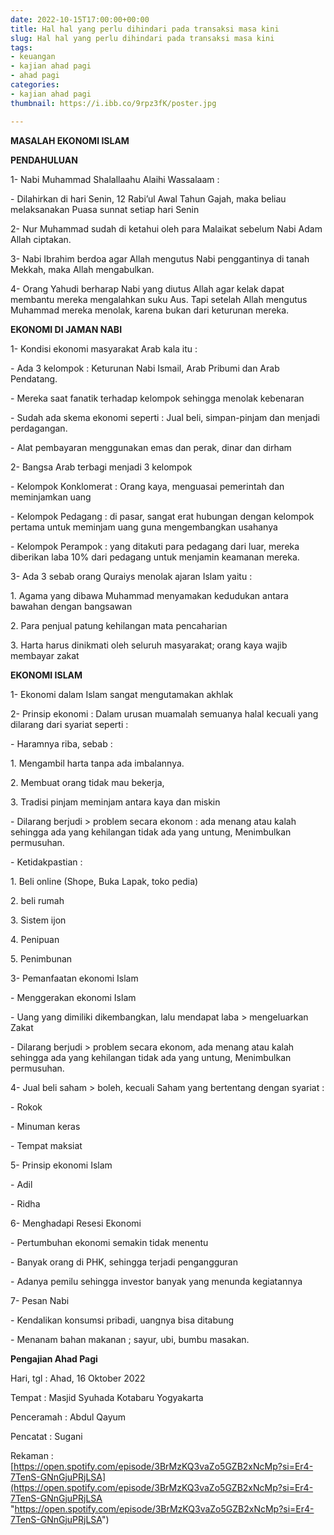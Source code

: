 ```yaml
---
date: 2022-10-15T17:00:00+00:00
title: Hal hal yang perlu dihindari pada transaksi masa kini
slug: Hal hal yang perlu dihindari pada transaksi masa kini
tags:
- keuangan
- kajian ahad pagi
- ahad pagi
categories:
- kajian ahad pagi
thumbnail: https://i.ibb.co/9rpz3fK/poster.jpg

---
```

**MASALAH EKONOMI ISLAM**

**PENDAHULUAN**

1- Nabi Muhammad Shalallaahu Alaihi Wassalaam :

\- Dilahirkan di hari Senin, 12 Rabi’ul Awal Tahun Gajah, maka beliau melaksanakan Puasa sunnat setiap hari Senin 

2- Nur Muhammad sudah di ketahui oleh para Malaikat sebelum Nabi Adam Allah ciptakan.

3- Nabi Ibrahim berdoa agar Allah mengutus Nabi penggantinya di tanah Mekkah, maka Allah mengabulkan.

4- Orang Yahudi berharap Nabi yang diutus Allah agar kelak dapat membantu mereka mengalahkan suku Aus. Tapi setelah Allah mengutus Muhammad mereka menolak, karena bukan dari keturunan mereka.

**EKONOMI DI JAMAN NABI**

1- Kondisi ekonomi masyarakat Arab kala itu :

\- Ada 3 kelompok : Keturunan Nabi Ismail, Arab Pribumi dan Arab Pendatang.

\- Mereka saat fanatik terhadap kelompok sehingga menolak kebenaran

\- Sudah ada skema ekonomi seperti : Jual beli, simpan-pinjam dan menjadi perdagangan.

\- Alat pembayaran menggunakan emas dan perak, dinar dan dirham

2- Bangsa Arab terbagi menjadi 3 kelompok

\- Kelompok Konklomerat : Orang kaya, menguasai pemerintah dan meminjamkan uang

\- Kelompok Pedagang : di pasar, sangat erat hubungan dengan kelompok pertama untuk meminjam uang guna mengembangkan usahanya

\- Kelompok Perampok : yang ditakuti para pedagang dari luar, mereka diberikan laba 10% dari pedagang untuk menjamin keamanan mereka.

3- Ada 3 sebab orang Quraiys menolak ajaran Islam yaitu : 

1\. Agama yang dibawa Muhammad menyamakan kedudukan antara bawahan dengan bangsawan

2\. Para penjual patung kehilangan mata pencaharian

3\. Harta harus dinikmati oleh seluruh masyarakat; orang kaya wajib membayar zakat

**EKONOMI ISLAM**

1- Ekonomi dalam Islam sangat mengutamakan akhlak

2- Prinsip ekonomi : Dalam urusan muamalah semuanya halal kecuali yang dilarang dari syariat seperti : 

\- Haramnya riba, sebab : 

1\. Mengambil harta tanpa ada imbalannya. 

2\. Membuat orang tidak mau bekerja, 

3\. Tradisi pinjam meminjam antara kaya dan miskin

\- Dilarang berjudi > problem secara ekonom : ada menang atau kalah sehingga ada yang kehilangan tidak ada yang untung, Menimbulkan permusuhan.

\- Ketidakpastian :

1\. Beli online (Shope, Buka Lapak, toko pedia)

2\. beli rumah

3\. Sistem ijon

4\. Penipuan

5\. Penimbunan

3- Pemanfaatan ekonomi Islam 

\- Menggerakan ekonomi Islam

\- Uang yang dimiliki dikembangkan, lalu mendapat laba > mengeluarkan Zakat

\- Dilarang berjudi > problem secara ekonom, ada menang atau kalah sehingga ada yang kehilangan tidak ada yang untung, Menimbulkan permusuhan.

4- Jual beli saham > boleh, kecuali Saham yang bertentang dengan syariat : 

\- Rokok

\- Minuman keras

\- Tempat maksiat

5- Prinsip ekonomi Islam

\- Adil

\- Ridha

6- Menghadapi Resesi Ekonomi 

\- Pertumbuhan ekonomi semakin tidak menentu

\- Banyak orang di PHK, sehingga  terjadi pengangguran

\- Adanya pemilu sehingga investor banyak yang menunda kegiatannya

7- Pesan Nabi

\- Kendalikan konsumsi pribadi, uangnya bisa ditabung

\- Menanam bahan makanan ; sayur, ubi, bumbu masakan.

**Pengajian Ahad Pagi**

Hari, tgl : Ahad, 16 Oktober 2022

Tempat : Masjid Syuhada Kotabaru Yogyakarta 

Penceramah : Abdul Qayum

Pencatat : Sugani

Rekaman : [https://open.spotify.com/episode/3BrMzKQ3vaZo5GZB2xNcMp?si=Er4-7TenS-GNnGjuPRjLSA](https://open.spotify.com/episode/3BrMzKQ3vaZo5GZB2xNcMp?si=Er4-7TenS-GNnGjuPRjLSA "https://open.spotify.com/episode/3BrMzKQ3vaZo5GZB2xNcMp?si=Er4-7TenS-GNnGjuPRjLSA")